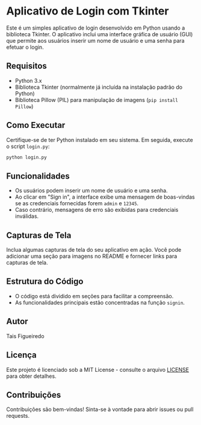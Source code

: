
# Aplicativo de Login com Tkinter

Este é um simples aplicativo de login desenvolvido em Python usando a biblioteca Tkinter. O aplicativo inclui uma interface gráfica de usuário (GUI) que permite aos usuários inserir um nome de usuário e uma senha para efetuar o login.

## Requisitos

- Python 3.x
- Biblioteca Tkinter (normalmente já incluída na instalação padrão do Python)
- Biblioteca Pillow (PIL) para manipulação de imagens (`pip install Pillow`)

## Como Executar

Certifique-se de ter Python instalado em seu sistema. Em seguida, execute o script `login.py`:

```bash
python login.py
```

## Funcionalidades

- Os usuários podem inserir um nome de usuário e uma senha.
- Ao clicar em "Sign in", a interface exibe uma mensagem de boas-vindas se as credenciais fornecidas forem `admin` e `12345`.
- Caso contrário, mensagens de erro são exibidas para credenciais inválidas.

## Capturas de Tela

Inclua algumas capturas de tela do seu aplicativo em ação. Você pode adicionar uma seção para imagens no README e fornecer links para capturas de tela.

## Estrutura do Código

- O código está dividido em seções para facilitar a compreensão.
- As funcionalidades principais estão concentradas na função `signin`.

## Autor

Tais Figueiredo

## Licença

Este projeto é licenciado sob a MIT License - consulte o arquivo [LICENSE](LICENSE) para obter detalhes.

## Contribuições

Contribuições são bem-vindas! Sinta-se à vontade para abrir issues ou pull requests.
